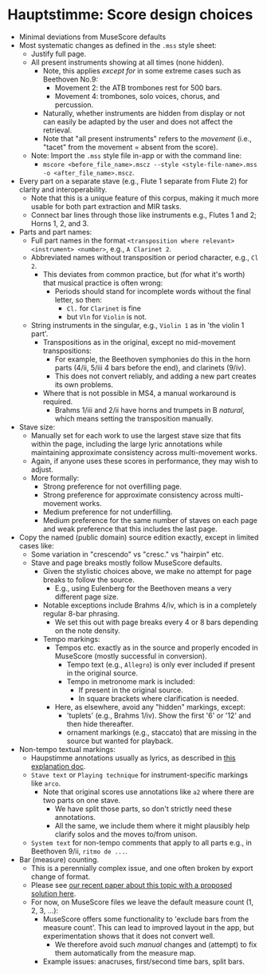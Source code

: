 # Hauptstimme: Score design choices

- Minimal deviations from MuseScore defaults
- Most systematic changes as defined in the `.mss` style sheet:
  - Justify full page.
  - All present instruments showing at all times (none hidden).
    - Note, this applies _except for_ in some extreme cases such as Beethoven No.9:
      - Movement 2: the ATB trombones rest for 500 bars.
      - Movement 4: trombones, solo voices, chorus, and percussion.
    - Naturally, whether instruments are hidden from display or not can easily be adapted by the user and does not affect the retrieval.
    - Note that "all present instruments" refers to the _movement_ (i.e., "tacet" from the movement = absent from the score).
  - Note: Import the `.mss` style file in-app or with the command line:
    - `mscore <before_file_name>.mscz --style <style-file-name>.mss -o <after_file_name>.mscz`.
- Every part on a separate stave (e.g., Flute 1 separate from Flute 2) for clarity and interoperability.
  - Note that this is a unique feature of this corpus, making it much more usable for both part extraction and MIR tasks.  
  - Connect bar lines through those like instruments e.g., Flutes 1 and 2; Horns 1, 2, and 3.
- Parts and part names:
  - Full part names in the format `<transposition where relevant> <instrument> <number>`, e.g., `A Clarinet 2`.
  - Abbreviated names without transposition or period character, e.g., `Cl 2`.
    - This deviates from common practice, but (for what it's worth) that musical practice is often wrong:
      - Periods should stand for incomplete words without the final letter, so then:
        - `Cl.` for `Clarinet` is fine
        - but `Vln` for `Violin` is not.
  - String instruments in the singular, e.g., `Violin 1` as in 'the violin 1 part'.
    - Transpositions as in the original, except no mid-movement transpositions:
      - For example, the Beethoven symphonies do this in the horn parts (4/ii, 5/iii 4 bars before the end), and clarinets (9/iv).
      - This does not convert reliably, and adding a new part creates its own problems.
    - Where that is not possible in MS4, a manual workaround is required.
      - Brahms 1/iii and 2/ii have horns and trumpets in B _natural_, which means setting the transposition manually.
- Stave size:
  - Manually set for each work to use the largest stave size that fits within the page, including the large lyric annotations while maintaining approximate consistency across multi-movement works.
  - Again, if anyone uses these scores in performance, they may wish to adjust. 
  - More formally:
    - Strong preference for not overfilling page.
    - Strong preference for approximate consistency across multi-movement works.
    - Medium preference for not underfilling.
    - Medium preference for the same number of staves on each page and weak preference that this includes the last page.
- Copy the named (public domain) source edition exactly, except in limited cases like:
  - Some variation in "crescendo" vs "cresc." vs "hairpin" etc.
  - Stave and page breaks mostly follow MuseScore defaults.
    - Given the stylistic choices above, we make no attempt for page breaks to follow the source.
      - E.g., using Eulenberg for the Beethoven means a very different page size.
    - Notable exceptions include Brahms 4/iv, which is in a completely regular 8-bar phrasing.
      - We set this out with page breaks every 4 or 8 bars depending on the note density.
    - Tempo markings:
      - Tempos etc. exactly as in the source and properly encoded in MuseScore (mostly successful in conversion).
        - Tempo text (e.g., `Allegro`) is only ever included if present in the original source.
        - Tempo in metronome mark is included:
          - If present in the original source.
          - In square brackets where clarification is needed.
      - Here, as elsewhere, avoid any "hidden" markings, except:
        - 'tuplets' (e.g., Brahms 1/iv). Show the first '6' or '12' and then hide thereafter.
        - ornament markings (e.g., staccato) that are missing in the source but wanted for playback.
- Non-tempo textual markings:
  - Haupstimme annotations usually as lyrics, as described in [this explanation doc](./annotation.md).
  - `Stave text` or `Playing technique` for instrument-specific markings like `arco`.
    - Note that original scores use annotations like `a2` where there are two parts on one stave.
      - We have split those parts, so don't strictly need these annotations.
      - All the same, we include them where it might plausibly help clarify solos and the moves to/from unison.
  - `System text` for non-tempo comments that apply to all parts e.g., in Beethoven 9/ii, `ritmo de ...`.
- Bar (measure) counting. 
  - This is a perennially complex issue, and one often broken by export change of format.
  - Please see [our recent paper about this topic with a proposed solution here](https://dl.acm.org/doi/10.1145/3625135.3625136). 
  - For now, on MuseScore files we leave the default measure count (1, 2, 3, ...):
    - MuseScore offers some functionality to 'exclude bars from the measure count'. This can lead to improved layout in the app, but experimentation shows that it does not convert well.
      - We therefore avoid such _manual_ changes and (attempt) to fix them automatically from the measure map.
    - Example issues: anacruses, first/second time bars, split bars.
